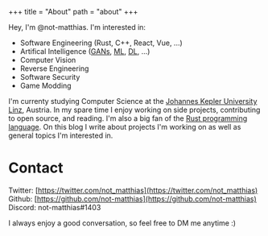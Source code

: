 +++
title = "About"
path = "about"
+++

Hey, I'm @not-matthias. I'm interested in:
- Software Engineering (Rust, C++, React, Vue, ...)
- Artifical Intelligence ([GANs](https://en.wikipedia.org/wiki/Generative_adversarial_network), [ML](https://en.wikipedia.org/wiki/Machine_learning), [DL](https://en.wikipedia.org/wiki/Deep_learning), ...)
- Computer Vision
- Reverse Engineering
- Software Security
- Game Modding

I'm currenty studying Computer Science at the [Johannes Kepler University Linz](https://jku.at), Austria. In my spare time I enjoy working on side projects, contributing to open source, and reading. I'm also a big fan of the [Rust programming language](https://www.rust-lang.org). On this blog I write about projects I'm working on as well as general topics I'm interested in.

# Contact

Twitter: [https://twitter.com/not_matthias](https://twitter.com/not_matthias) <br />
Github: [https://github.com/not-matthias](https://github.com/not-matthias) <br />
Discord: not-matthias#1403 <br />

I always enjoy a good conversation, so feel free to DM me anytime :)